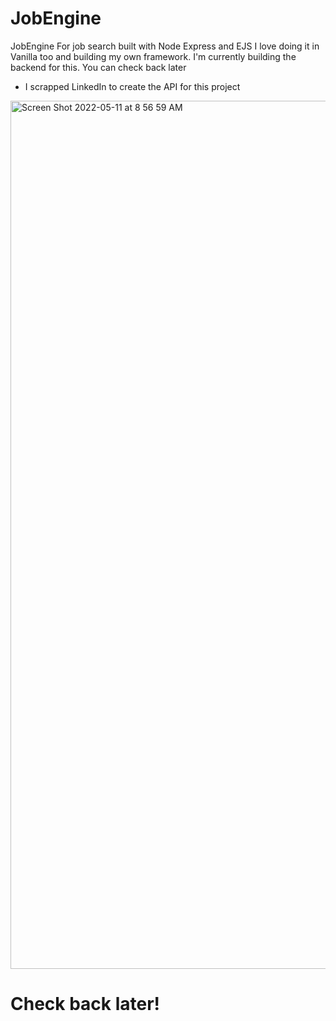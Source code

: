 # JobEngine
JobEngine For job search built with Node Express and EJS
I love doing it in Vanilla too and building my own framework.
I'm currently building the backend for this. You can check back later


- I scrapped LinkedIn to create the API for this project

<img width="1389" alt="Screen Shot 2022-05-11 at 8 56 59 AM" src="https://user-images.githubusercontent.com/26252304/167813296-4baa143f-20c5-46e1-80da-8ec3adc2c55b.png">


# Check back later!
